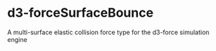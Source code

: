 # d3-forceSurfaceBounce
A multi-surface elastic collision force type for the d3-force simulation engine
